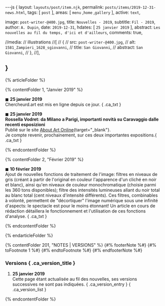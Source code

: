 ---js
{
  layout:    `layouts/post/item.njk`,
  permalink: `posts/items/2019-12-31-news.html`,
  tags:      [ `post` ],
  areas:     [ `menu` ,`home` ,`gallery` ],
  active:    `text`,

  image:     `post-writer-@400.jpg`,
  title:     `Nouvelles - 2019`,
  subtitle:  `Fil - 2019`,
  author:    `A. Dupin`,
  date:      `2019-12-31`,
  hdates:    [ `25 janvier 2019` ],
  abstract:  `Les nouvelles au fil du temps, d'ici et d'ailleurs`,
  comments:  true,

  //media:   // illustrations
  //[
  //  {
  //    src:      `post-writer-@400.jpg`,
  //    alt:      `1581_Zampieri_1628_sgiovanni`,
  //    title:    `San Giovanni`,
  //    abstract: `San Giovanni`,
  //  },
  //],

}
---
[comment]: # (======== Article ========)

{% articleFolder %}

{% contentFolder 1, "Janvier 2019" %}

◼ **25 janvier 2019**  
Chercheurd.art est mis en ligne depuis ce jour. { .ca_txt }

◼ **25 janvier 2019**  
**Rossella Vodret: da Milano a Parigi, importanti novità su Caravaggio dalle recenti esposizioni**  
Publié sur le site [About Art Online](https://www.aboutartonline.com/rossella-vodret-da-milano-a-parigi-novita-su-caravaggio/){target="_blank"}.  
Je compte revenir, prochainement, sur ces deux importantes expositions.{ .ca_txt }

{% endcontentFolder %}

{% contentFolder 2, "Février 2019" %}

◼ **10 février 2019**  
Ajout de nouvelles fonctions de traitement de l'image: filtres en niveaux de gris (créant à partir de l'original en couleur l'apparence d'un cliché en noir et blanc), ainsi qu'en niveaux de couleur monochromatique (choisie parmi les 360 tons disponibles); filtre des intensités lumineuses allant du noir total au blanc total (cent niveaux d'intensité différents). Ces filtres, combinables à volonté, permettent de "décortiquer" l'image numérique sous une infinité d'aspects: le spectacle est pour le moins étonnant! Un article en cours de rédaction détaillera le fonctionnement et l'utilisation de ces fonctions d'analyse. { .ca_txt }

{% endcontentFolder %}

{% endarticleFolder %}

[comment]: # (======== Footnotes ========)

{% contentFolder 201, "NOTES | VERSIONS" %}
{#% footerNote %#}
{#% toFootnote 1 %#}
{#% endtoFootnote %#}
{#% endfooterNote %#}

[comment]: # (======== Historique ========)

### Versions { .ca_version_title }

1. **25 janvier 2019**  
  Cette page étant actualisée au fil des nouvelles, ses versions successives ne sont pas indiquées. { .ca_version_entry }
{ .ca_version_list }

{% endcontentFolder %}
